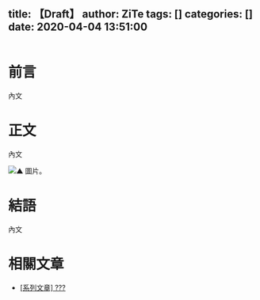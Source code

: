 title: 【Draft】
author: ZiTe
tags: []
categories: []
date: 2020-04-04 13:51:00
---
![]()

# 前言

內文

<!--more-->

# 正文

內文

![▲ 圖片。]()

# 結語

內文

# 相關文章

* [\[系列文章\] ???](/Serial/???.html)